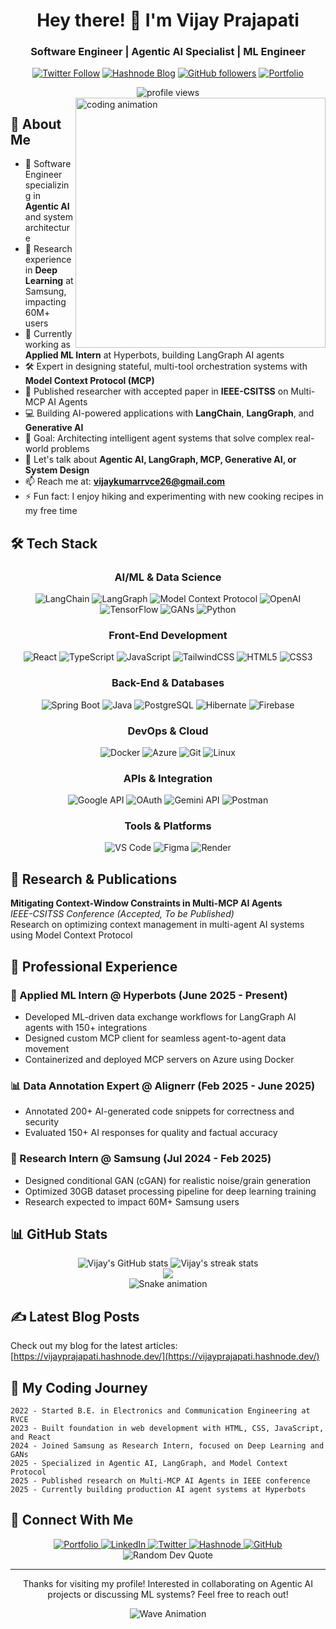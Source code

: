 <div align="center">
  
# Hey there! 👋 I'm Vijay Prajapati

### Software Engineer | Agentic AI Specialist | ML Engineer

[![Twitter Follow](https://img.shields.io/twitter/follow/vijayk_360?logo=twitter&style=for-the-badge)](https://twitter.com/vijayk_360)
[![Hashnode Blog](https://img.shields.io/badge/Hashnode-Blog-2962FF?style=for-the-badge&logo=hashnode)](https://vijayprajapati.hashnode.dev/)
[![GitHub followers](https://img.shields.io/github/followers/vijay-2005?logo=github&style=for-the-badge)](https://github.com/vijay-2005)
[![Portfolio](https://img.shields.io/badge/Portfolio-vijay.software-00C853?style=for-the-badge&logo=google-chrome&logoColor=white)](https://www.vijay.software)

<img src="https://komarev.com/ghpvc/?username=vijay-2005&label=Profile%20views&color=0e75b6&style=flat" alt="profile views" />

</div>

<img align="right" width="400" src="https://raw.githubusercontent.com/gist/MedRedha/fd8e2481bde2610c96b9aafde543879c/raw/88624e8d31c4295973dcb7c900dacf0edc0a6d99/coding.gif" alt="coding animation">

## 💫 About Me
- 🤖 Software Engineer specializing in **Agentic AI** and system architecture
- 🔬 Research experience in **Deep Learning** at Samsung, impacting 60M+ users
- 🚀 Currently working as **Applied ML Intern** at Hyperbots, building LangGraph AI agents
- 🛠️ Expert in designing stateful, multi-tool orchestration systems with **Model Context Protocol (MCP)**
- 📝 Published researcher with accepted paper in **IEEE-CSITSS** on Multi-MCP AI Agents
- 💻 Building AI-powered applications with **LangChain**, **LangGraph**, and **Generative AI**
- 🎯 Goal: Architecting intelligent agent systems that solve complex real-world problems
- 💬 Let's talk about **Agentic AI, LangGraph, MCP, Generative AI, or System Design**
- 📫 Reach me at: **vijaykumarrvce26@gmail.com**
- ⚡ Fun fact: I enjoy hiking and experimenting with new cooking recipes in my free time

## 🛠️ Tech Stack
<div align="center">

  ### AI/ML & Data Science
  
  ![LangChain](https://img.shields.io/badge/LangChain-121212?style=for-the-badge&logo=chainlink&logoColor=white)
  ![LangGraph](https://img.shields.io/badge/LangGraph-FF6B6B?style=for-the-badge&logo=graphql&logoColor=white)
  ![Model Context Protocol](https://img.shields.io/badge/MCP-4A90E2?style=for-the-badge&logo=protocol&logoColor=white)
  ![OpenAI](https://img.shields.io/badge/OpenAI-412991?style=for-the-badge&logo=openai&logoColor=white)
  ![TensorFlow](https://img.shields.io/badge/TensorFlow-FF6F00?style=for-the-badge&logo=tensorflow&logoColor=white)
  ![GANs](https://img.shields.io/badge/Generative_AI-00D9FF?style=for-the-badge&logo=ai&logoColor=black)
  ![Python](https://img.shields.io/badge/Python-3776AB?style=for-the-badge&logo=python&logoColor=white)

  ### Front-End Development
  
  ![React](https://img.shields.io/badge/React-61DAFB?style=for-the-badge&logo=react&logoColor=black)
  ![TypeScript](https://img.shields.io/badge/TypeScript-3178C6?style=for-the-badge&logo=typescript&logoColor=white)
  ![JavaScript](https://img.shields.io/badge/JavaScript-F7DF1E?style=for-the-badge&logo=javascript&logoColor=black)
  ![TailwindCSS](https://img.shields.io/badge/Tailwind_CSS-38B2AC?style=for-the-badge&logo=tailwind-css&logoColor=white)
  ![HTML5](https://img.shields.io/badge/HTML5-E34F26?style=for-the-badge&logo=html5&logoColor=white)
  ![CSS3](https://img.shields.io/badge/CSS3-1572B6?style=for-the-badge&logo=css3&logoColor=white)
  
  ### Back-End & Databases
  
  ![Spring Boot](https://img.shields.io/badge/Spring_Boot-6DB33F?style=for-the-badge&logo=spring-boot&logoColor=white)
  ![Java](https://img.shields.io/badge/Java-ED8B00?style=for-the-badge&logo=openjdk&logoColor=white)
  ![PostgreSQL](https://img.shields.io/badge/PostgreSQL-316192?style=for-the-badge&logo=postgresql&logoColor=white)
  ![Hibernate](https://img.shields.io/badge/Hibernate-59666C?style=for-the-badge&logo=hibernate&logoColor=white)
  ![Firebase](https://img.shields.io/badge/Firebase-FFCA28?style=for-the-badge&logo=firebase&logoColor=black)
  
  ### DevOps & Cloud
  
  ![Docker](https://img.shields.io/badge/Docker-2496ED?style=for-the-badge&logo=docker&logoColor=white)
  ![Azure](https://img.shields.io/badge/Azure-0089D6?style=for-the-badge&logo=microsoft-azure&logoColor=white)
  ![Git](https://img.shields.io/badge/Git-F05032?style=for-the-badge&logo=git&logoColor=white)
  ![Linux](https://img.shields.io/badge/Linux-FCC624?style=for-the-badge&logo=linux&logoColor=black)
  
  ### APIs & Integration
  
  ![Google API](https://img.shields.io/badge/Google_API-4285F4?style=for-the-badge&logo=google&logoColor=white)
  ![OAuth](https://img.shields.io/badge/OAuth-3C873A?style=for-the-badge&logo=auth0&logoColor=white)
  ![Gemini API](https://img.shields.io/badge/Gemini_API-8E75B2?style=for-the-badge&logo=google-gemini&logoColor=white)
  ![Postman](https://img.shields.io/badge/Postman-FF6C37?style=for-the-badge&logo=postman&logoColor=white)

  ### Tools & Platforms
  
  ![VS Code](https://img.shields.io/badge/VS_Code-007ACC?style=for-the-badge&logo=visual-studio-code&logoColor=white)
  ![Figma](https://img.shields.io/badge/Figma-F24E1E?style=for-the-badge&logo=figma&logoColor=white)
  ![Render](https://img.shields.io/badge/Render-46E3B7?style=for-the-badge&logo=render&logoColor=white)
</div>

## 🔬 Research & Publications

**Mitigating Context-Window Constraints in Multi-MCP AI Agents**  
*IEEE-CSITSS Conference (Accepted, To be Published)*  
Research on optimizing context management in multi-agent AI systems using Model Context Protocol

## 💼 Professional Experience

### 🤖 Applied ML Intern @ Hyperbots (June 2025 - Present)
- Developed ML-driven data exchange workflows for LangGraph AI agents with 150+ integrations
- Designed custom MCP client for seamless agent-to-agent data movement
- Containerized and deployed MCP servers on Azure using Docker

### 📊 Data Annotation Expert @ Alignerr (Feb 2025 - June 2025)
- Annotated 200+ AI-generated code snippets for correctness and security
- Evaluated 150+ AI responses for quality and factual accuracy

### 🧠 Research Intern @ Samsung (Jul 2024 - Feb 2025)
- Designed conditional GAN (cGAN) for realistic noise/grain generation
- Optimized 30GB dataset processing pipeline for deep learning training
- Research expected to impact 60M+ Samsung users

## 📊 GitHub Stats

<div align="center">
  <img src="https://github-readme-stats.vercel.app/api?username=vijay-2005&show_icons=true&theme=tokyonight" alt="Vijay's GitHub stats" />
  <img src="https://streak-stats.demolab.com/?user=vijay-2005&theme=tokyonight" alt="Vijay's streak stats" />
</div>

<div align="center">
  <img src="https://github-readme-stats.vercel.app/api/top-langs/?username=vijay-2005&layout=compact&theme=tokyonight&t=1" />
</div>

<div align="center">
  <img src="https://camo.githubusercontent.com/14a646a2ab516c4af8961aa726117a10597be3f0e8d2711d716217fd544a2bd5/68747470733a2f2f70726f66696c652d726561646d652d67656e657261746f722e636f6d2f6173736574732f736e616b652e737667" alt="Snake animation" />
</div>



## ✍️ Latest Blog Posts
<!-- BLOG-POST-LIST:START -->
<!-- This section will be automatically updated with your latest blog posts using GitHub Actions -->
<!-- BLOG-POST-LIST:END -->

Check out my blog for the latest articles: [https://vijayprajapati.hashnode.dev/](https://vijayprajapati.hashnode.dev/)

## 📌 My Coding Journey
```
2022 - Started B.E. in Electronics and Communication Engineering at RVCE
2023 - Built foundation in web development with HTML, CSS, JavaScript, and React
2024 - Joined Samsung as Research Intern, focused on Deep Learning and GANs
2025 - Specialized in Agentic AI, LangGraph, and Model Context Protocol
2025 - Published research on Multi-MCP AI Agents in IEEE conference
2025 - Currently building production AI agent systems at Hyperbots
```

## 🤝 Connect With Me
<div align="center">
  <a href="https://www.vijay.software">
    <img src="https://img.shields.io/badge/Portfolio-00C853?style=for-the-badge&logo=google-chrome&logoColor=white" alt="Portfolio" />
  </a>
  <a href="https://linkedin.com/in/vijayk360">
    <img src="https://img.shields.io/badge/LinkedIn-0077B5?style=for-the-badge&logo=linkedin&logoColor=white" alt="LinkedIn" />
  </a>
  <a href="https://twitter.com/vijayk_360">
    <img src="https://img.shields.io/badge/Twitter-1DA1F2?style=for-the-badge&logo=twitter&logoColor=white" alt="Twitter" />
  </a>
  <a href="https://vijayprajapati.hashnode.dev/">
    <img src="https://img.shields.io/badge/Hashnode-2962FF?style=for-the-badge&logo=hashnode&logoColor=white" alt="Hashnode" />
  </a>
  <a href="https://github.com/vijay-2005">
    <img src="https://img.shields.io/badge/GitHub-100000?style=for-the-badge&logo=github&logoColor=white" alt="GitHub" />
  </a>
</div>

<div align="center">
  <img src="https://quotes-github-readme.vercel.app/api?type=horizontal&theme=tokyonight" alt="Random Dev Quote" />
</div>

---

<div align="center">
  <p>Thanks for visiting my profile! Interested in collaborating on Agentic AI projects or discussing ML systems? Feel free to reach out!</p>
  
  ![Wave Animation](https://raw.githubusercontent.com/TheDudeThatCode/TheDudeThatCode/master/Assets/Wave.gif)
</div>
